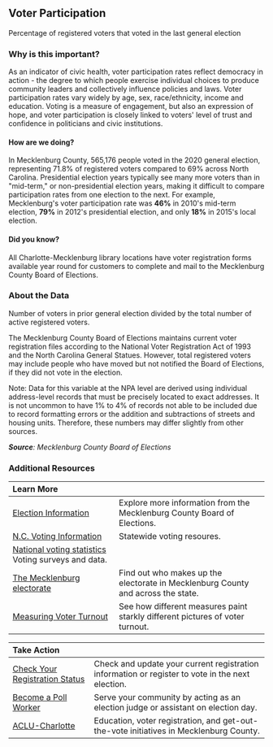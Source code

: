 ## Voter Participation
Percentage of registered voters that voted in the last general election

### Why is this important?
As an indicator of civic health, voter participation rates reflect democracy in action - the degree to which people exercise individual choices to produce community leaders and collectively influence policies and laws. Voter participation rates vary widely by age, sex, race/ethnicity, income and education. Voting is a measure of engagement, but also an expression of hope, and voter participation is closely linked to voters' level of trust and confidence in politicians and civic institutions.

#### How are we doing?
In Mecklenburg County, 565,176 people voted in the 2020 general election, representing 71.8% of registered voters compared to 69% across North Carolina. Presidential election years typically see many more voters than in "mid-term," or non-presidential election years, making it difficult to compare participation rates from one election to the next. For example, Mecklenburg's voter participation rate was **46%** in 2010's mid-term election, **79%** in 2012's presidential election, and only **18%** in 2015's local election.

#### Did you know?
All Charlotte-Mecklenburg library locations have voter registration forms available year round for customers to complete and mail to the Mecklenburg County Board of Elections.

### About the Data
Number of voters in prior general election divided by the total number of active registered voters.

The Mecklenburg County Board of Elections maintains current voter registration files according to the National Voter Registration Act of 1993 and the North Carolina General Statues. However, total registered voters may include people who have moved but not notified the Board of Elections, if they did not vote in the election.

Note: Data for this variable at the NPA level are derived using individual address-level records that must be precisely located to exact addresses. It is not uncommon to have 1% to 4% of records not able to be included due to record formatting errors or the addition and subtractions of streets and housing units. Therefore, these numbers may differ slightly from other sources.

_**Source**: Mecklenburg County Board of Elections_

### Additional Resources
|Learn More |     |
|:- |:- |
|[Election Information](https://www.mecknc.gov/boe/pages/default.aspx)| Explore more information from the Mecklenburg County Board of Elections.
|[N.C. Voting Information](https://www.vote411.org/north-carolina)| Statewide voting resoures.
|[National voting statistics](https://www.eac.gov/research-and-data/datasets-codebooks-and-surveys) Voting surveys and data.
|[The Mecklenburg electorate](http://ui.uncc.edu/story/voters-born-elsewhere-make-nearly-half-nc-electorate)| Find out who makes up the electorate in Mecklenburg County and across the state.
|[Measuring Voter Turnout](http://www.pewtrusts.org/en/about/news-room/news/2014/07/31/measuring-voter-turnout) | See how different measures paint starkly different pictures of voter turnout.

|Take Action |     |
|:- |:- |
|[Check Your Registration Status](https://www.mecknc.gov/BOE/voter/Pages/VoterRegistrationApplication.aspx?redirect=charmeck) |Check and update your current registration information or register to vote in the next election.
|[Become a Poll Worker](https://www.mecknc.gov/boe/pollofficials/pages/positiondetails.aspx) |Serve your community by acting as an election judge or assistant on election day.
|[ACLU-Charlotte](https://www.aclu.org/know-your-rights/voting-rights//) | Education, voter registration, and get-out-the-vote initiatives in Mecklenburg County.
